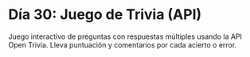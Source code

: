 # Día 30: Juego de Trivia (API)

Juego interactivo de preguntas con respuestas múltiples usando la API Open Trivia. Lleva puntuación y comentarios por cada acierto o error.